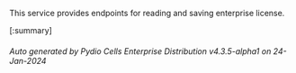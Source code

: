 






This service provides endpoints for reading and saving enterprise license.

[:summary]

###### Auto generated by Pydio Cells Enterprise Distribution v4.3.5-alpha1 on 24-Jan-2024
